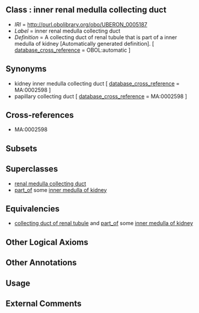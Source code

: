 
## Class : inner renal medulla collecting duct

 * *IRI* = http://purl.obolibrary.org/obo/UBERON_0005187
 * *Label* = inner renal medulla collecting duct
 * *Definition* = A collecting duct of renal tubule that is part of a inner medulla of kidney [Automatically generated definition]. [ [database_cross_reference](../../ef/oboInOwl#hasDbXref.md) = OBOL:automatic ]

## Synonyms

 * kidney inner medulla collecting duct [ [database_cross_reference](../../ef/oboInOwl#hasDbXref.md) = MA:0002598 ]
 * papillary collecting duct [ [database_cross_reference](../../ef/oboInOwl#hasDbXref.md) = MA:0002598 ]

## Cross-references

 * MA:0002598

## Subsets


## Superclasses

 * [renal medulla collecting duct](../../UBERON/85/UBERON_0005185.md)
 * [part_of](../../BFO/50/BFO_0000050.md) some [inner medulla of kidney](../../UBERON/94/UBERON_0001294.md)

## Equivalencies

 * [collecting duct of renal tubule](../../UBERON/32/UBERON_0001232.md) and [part_of](../../BFO/50/BFO_0000050.md) some [inner medulla of kidney](../../UBERON/94/UBERON_0001294.md)

## Other Logical Axioms


## Other Annotations


## Usage


## External Comments

